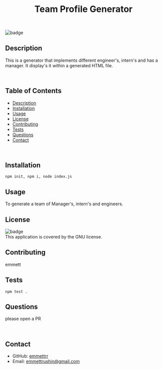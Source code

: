 
  <h1 align="center">Team Profile Generator</h1>

  <br>

  ![badge](https://img.shields.io/badge/license-GNU-brightgreen)
  <br>

  ## Description
  This is a generator that implements different engineer's, intern's and has a manager. It display's it within a generated HTML file.

  <br>

  ## Table of Contents
  * [Description](#description)
  * [Installation](#install)
  * [Usage](#usage)
  * [License](#license)
  * [Contributing](#contributors)
  * [Tests](#tests)
  * [Questions](#questions)
  * [Contact](#contact)
  
  <br>


  ## Installation
  `npm init, npm i, node index.js`
  <br>

  ## Usage
  To generate a team of Manager's, intern's and engineers.
  <br>

  ## License

  ![badge](https://img.shields.io/badge/license-GNU-brightgreen)<br>
  This application is covered by the GNU license. 
  <br>

  ## Contributing
  emmett
  <br>

  ## Tests
  `npm test .`
  <br>

  ## Questions
  please open a PR

  <br>

  ## Contact

  * GitHub: [emmettrr](https://github.com/emmettrr)<br>
  * Email: emmettrushin@gmail.com<br>
  